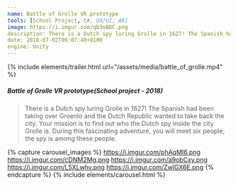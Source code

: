 ```yaml
---
name: Battle of Grolle VR prototype
tools: [School Project, C#, UX/UI, AR]
image: https://i.imgur.com/qb3oBDC.png
description: There is a Dutch spy luring Grolle in 1627! The Spanish had been taking over Groenlo and the Dutch Republic wanted to take back the city. Your mission is to find out who the Dutch spy inside the city Grolle is.
date: 2018-07-02T09:07:40+0100
engine: Unity
---
```

{% include elements/trailer.html url="/assets/media/battle_of_grolle.mp4" %}

##### Battle of Grolle VR prototype(School project - 2018)
>  There is a Dutch spy luring Grolle in 1627! The Spanish had been taking over Groenlo and the Dutch Republic wanted to take back the city. Your mission is to find out who the Dutch spy inside the city Grolle is. During this fascinating adventure, you will meet six people, the spy is among these people. 


{% capture carousel_images %}
https://i.imgur.com/phAqMI6.png
https://i.imgur.com/cDNM2Mg.png
https://i.imgur.com/a9obCxy.png
https://i.imgur.com/L5XLwhv.png
https://i.imgur.com/ZwlGX6E.png
{% endcapture %}
{% include elements/carousel.html %}
